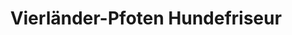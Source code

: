 ---
title: "Vierländer-Pfoten Hundefriseur"
url: /hamburg/vierlaender-pfoten-hundefriseur/
shop: Tiersalon
---